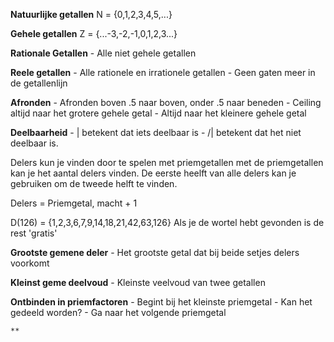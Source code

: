 **Natuurlijke getallen**
	N = {0,1,2,3,4,5,...}
	
	
**Gehele getallen**
	Z = {...-3,-2,-1,0,1,2,3...}
	
**Rationale Getallen**
	- Alle niet gehele getallen 
	
**Reele getallen**
	- Alle rationele en irrationele getallen
	- Geen gaten meer in de getallenlijn

**Afronden**
	- Afronden boven .5 naar boven, onder .5 naar beneden
	- Ceiling altijd naar het grotere gehele getal
	- Altijd naar het kleinere gehele getal
	
**Deelbaarheid**
	-  | betekent dat iets deelbaar is
	- /| betekent dat het niet deelbaar is.
	
Delers kun je vinden door te spelen met priemgetallen
met de priemgetallen kan je het aantal delers vinden.
De eerste heelft van alle delers kan je gebruiken om de tweede helft te vinden.

Delers = Priemgetal, macht + 1

D(126) = {1,2,3,6,7,9,14,18,21,42,63,126}
Als je de wortel hebt gevonden is de rest 'gratis'


**Grootste gemene deler**
	- Het grootste getal dat bij beide setjes delers voorkomt
	
**Kleinst geme deelvoud**
	- Kleinste veelvoud van twee getallen
	
**Ontbinden in priemfactoren**
	- Begint bij het kleinste priemgetal
		- Kan het gedeeld worden?
	- Ga naar het volgende priemgetal
	
	**
	
	